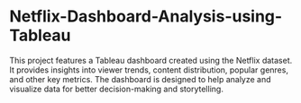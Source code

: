 # Netflix-Dashboard-Analysis-using-Tableau
This project features a Tableau dashboard created using the Netflix dataset. It provides insights into viewer trends, content distribution, popular genres, and other key metrics. The dashboard is designed to help analyze and visualize data for better decision-making and storytelling.  
